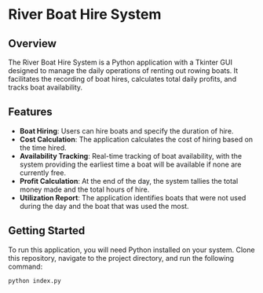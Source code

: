 # River Boat Hire System

## Overview
The River Boat Hire System is a Python application with a Tkinter GUI designed to manage the daily operations of renting out rowing boats. It facilitates the recording of boat hires, calculates total daily profits, and tracks boat availability.

## Features
- **Boat Hiring**: Users can hire boats and specify the duration of hire.
- **Cost Calculation**: The application calculates the cost of hiring based on the time hired.
- **Availability Tracking**: Real-time tracking of boat availability, with the system providing the earliest time a boat will be available if none are currently free.
- **Profit Calculation**: At the end of the day, the system tallies the total money made and the total hours of hire.
- **Utilization Report**: The application identifies boats that were not used during the day and the boat that was used the most.

## Getting Started
To run this application, you will need Python installed on your system. Clone this repository, navigate to the project directory, and run the following command:

```bash
python index.py

